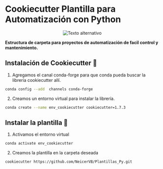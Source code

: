 # Cookiecutter Plantilla para Automatización con Python
<p align="center">
  <img src="https://cdn-icons-png.flaticon.com/128/3344/3344372.png" alt="Texto alternativo">
</p>

__Estructura de carpeta para proyectos de automatización de facil control y mantenimiento.__

## Instalación de Cookiecutter 🍪
1. Agregamos el canal conda-forge para que conda pueda buscar la librería cookiecutter allí.
```bash
conda config --add  channels conda-forge
```

2. Creamos un entorno virtual para instalar la librería.
```bash
conda create --name env_cookiecutter cookiecutter=1.7.3
```


## Instalar la plantilla 📄
1. Activamos el entorno virtual
```bash
conda activate env_cookiecutter
```
2. Creamos la plantilla en la carpeta deseada
```bash
cookiecutter https://github.com/NeicerVB/Plantillas_Py.git
```